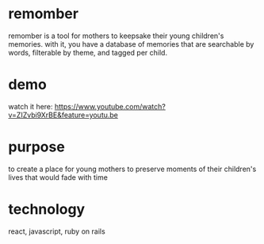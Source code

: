 # remomber
remomber is a tool for mothers to keepsake their young children's memories. with it, you have a database of memories that are searchable by words, filterable by theme, and tagged per child.

# demo
watch it here: https://www.youtube.com/watch?v=ZIZvbi9XrBE&feature=youtu.be

# purpose
to create a place for young mothers to preserve moments of their children's lives that would fade with time

# technology
react, javascript, ruby on rails

